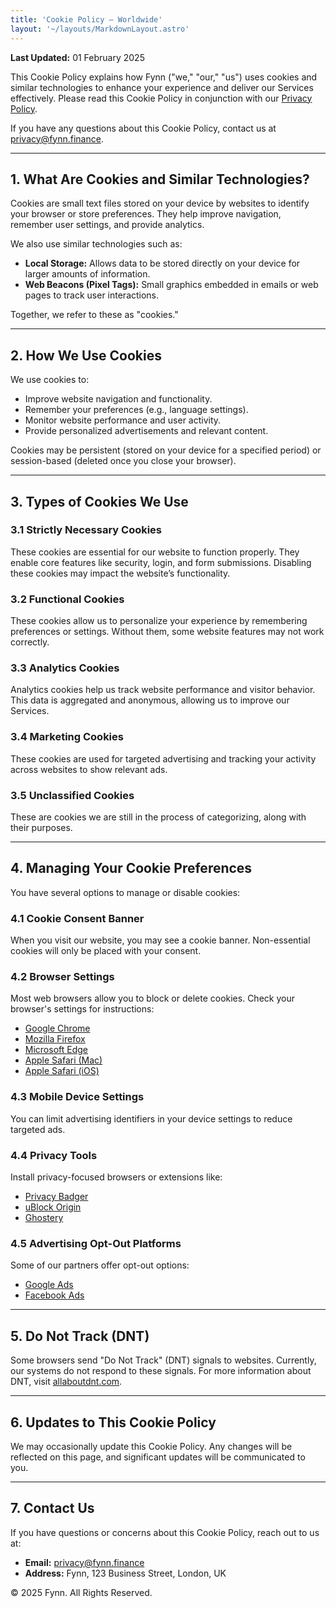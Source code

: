 ```yaml
---
title: 'Cookie Policy – Worldwide'
layout: '~/layouts/MarkdownLayout.astro'
---
```



**Last Updated:** 01 February 2025  

This Cookie Policy explains how Fynn ("we," "our," "us") uses cookies and similar technologies to enhance your experience and deliver our Services effectively. Please read this Cookie Policy in conjunction with our [Privacy Policy](/privacy).  

If you have any questions about this Cookie Policy, contact us at [privacy@fynn.finance](mailto:privacy@fynn.finance).  

---

## 1. What Are Cookies and Similar Technologies?  

Cookies are small text files stored on your device by websites to identify your browser or store preferences. They help improve navigation, remember user settings, and provide analytics.  

We also use similar technologies such as:  

- **Local Storage:** Allows data to be stored directly on your device for larger amounts of information.
- **Web Beacons (Pixel Tags):** Small graphics embedded in emails or web pages to track user interactions.

Together, we refer to these as "cookies."  

---

## 2. How We Use Cookies  

We use cookies to:  

- Improve website navigation and functionality.  
- Remember your preferences (e.g., language settings).  
- Monitor website performance and user activity.  
- Provide personalized advertisements and relevant content.  

Cookies may be persistent (stored on your device for a specified period) or session-based (deleted once you close your browser).  

---

## 3. Types of Cookies We Use  

### **3.1 Strictly Necessary Cookies**  
These cookies are essential for our website to function properly. They enable core features like security, login, and form submissions. Disabling these cookies may impact the website’s functionality.  

### **3.2 Functional Cookies**  
These cookies allow us to personalize your experience by remembering preferences or settings. Without them, some website features may not work correctly.  

### **3.3 Analytics Cookies**  
Analytics cookies help us track website performance and visitor behavior. This data is aggregated and anonymous, allowing us to improve our Services.  

### **3.4 Marketing Cookies**  
These cookies are used for targeted advertising and tracking your activity across websites to show relevant ads.  

### **3.5 Unclassified Cookies**  
These are cookies we are still in the process of categorizing, along with their purposes.  

---

## 4. Managing Your Cookie Preferences  

You have several options to manage or disable cookies:  

### **4.1 Cookie Consent Banner**  
When you visit our website, you may see a cookie banner. Non-essential cookies will only be placed with your consent.  

### **4.2 Browser Settings**  
Most web browsers allow you to block or delete cookies. Check your browser's settings for instructions:  
- [Google Chrome](https://support.google.com/chrome/answer/95647)  
- [Mozilla Firefox](https://support.mozilla.org/en-US/kb/clear-cookies-and-site-data-firefox)  
- [Microsoft Edge](https://support.microsoft.com/en-us/microsoft-edge/delete-cookies-in-microsoft-edge-63947406-40ac-c3b8-57b9-2a946a29ae09)  
- [Apple Safari (Mac)](https://support.apple.com/en-gb/guide/safari/sfri11471/mac)  
- [Apple Safari (iOS)](https://support.apple.com/en-gb/HT201265)  

### **4.3 Mobile Device Settings**  
You can limit advertising identifiers in your device settings to reduce targeted ads.  

### **4.4 Privacy Tools**  
Install privacy-focused browsers or extensions like:  
- [Privacy Badger](https://privacybadger.org/)  
- [uBlock Origin](https://ublockorigin.com/)  
- [Ghostery](https://www.ghostery.com/)  

### **4.5 Advertising Opt-Out Platforms**  
Some of our partners offer opt-out options:  
- [Google Ads](https://adssettings.google.com/)  
- [Facebook Ads](https://www.facebook.com/ads/preferences/)  

---

## 5. Do Not Track (DNT)  

Some browsers send "Do Not Track" (DNT) signals to websites. Currently, our systems do not respond to these signals. For more information about DNT, visit [allaboutdnt.com](https://allaboutdnt.com/).  

---

## 6. Updates to This Cookie Policy  

We may occasionally update this Cookie Policy. Any changes will be reflected on this page, and significant updates will be communicated to you.  

---

## 7. Contact Us  

If you have questions or concerns about this Cookie Policy, reach out to us at:  
- **Email:** [privacy@fynn.finance](mailto:privacy@fynn.finance)  
- **Address:** Fynn, 123 Business Street, London, UK  

&copy; 2025 Fynn. All Rights Reserved.  
